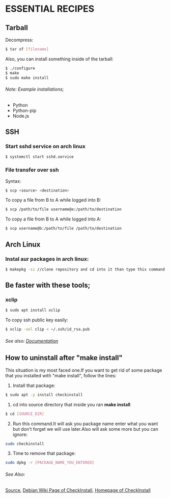 # ESSENTIAL RECIPES

## Tarball

Decompress:
```bash
$ tar xf [filename]
```
Also, you can install something inside of the tarball:
```bash
$ ./configure
$ make
$ sudo make install
```
###### Note: Example installations;
  * Python
  * Python-pip
  * Node.js

## SSH

### Start sshd service on arch linux
```bash
$ systemctl start sshd.service
```
### File transfer over ssh

Syntax:

```bash
$ scp <source> <destination>
```

To copy a file from B to A while logged into B:

```bash
$ scp /path/to/file username@a:/path/to/destination
```

To copy a file from B to A while logged into A:

```bash
$ scp username@b:/path/to/file /path/to/destination
```


## Arch Linux

###  Instal aur packages in arch linux:

```bash
$ makepkg -si //clone repository and cd into it than type this command
```
## Be faster with these tools;

### xclip

```bash
$ sudo apt install xclip
```
To copy ssh public key easily:
```bash
$ xclip -sel clip < ~/.ssh/id_rsa.pub
```
###### See also: [Documentation](https://linux.die.net/man/1/xclip)

## How to uninstall after "make install"
This situation is my most faced one.If you want to get rid of some package that you installed with "make install", follow the lines:

1. Install that package:

```bash
$ sudo apt -y install checkinstall
```

1. cd into source directory that inside you ran **make install** 
```bash
$ cd [SOURCE_DIR]
```
2. Run this command.It will ask you package name enter what you want but don't forget we will use later.Also will ask some more but you can ignore:
```bash
sudo checkinstall
```
3. Time to remove that package:
```bash
sudo dpkg -r [PACKAGE_NAME_YOU_ENTERED]
```

###### See Also: 
[Source](https://stackoverflow.com/a/50898839/13131549),
[Debian Wiki Page of CheckInstall](https://wiki.debian.org/CheckInstall), 
[Homepage of CheckInstall](http://checkinstall.izto.org/index.php)
